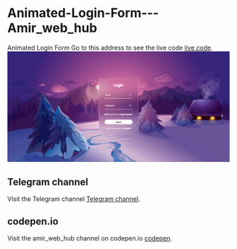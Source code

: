 # Animated-Login-Form---Amir_web_hub
Animated Login Form
Go to this address to see the live code [live code](https://codepen.io/amirmahdi003/pen/PoXyLQG).
![Animated Login Form - Amir_web_hub.png ](Animated%20Login%20Form%20-%20Amir_web_hub.png)

## Telegram channel
Visit the Telegram channel [Telegram channel](https://t.me/amir_web_hub).

## codepen.io

Visit the amir_web_hub channel on codepen.io [codepen](https://codepen.io/amirmahdi003).
